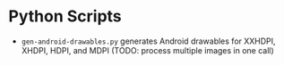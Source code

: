Python Scripts
=================

 * `gen-android-drawables.py` generates Android drawables for XXHDPI, XHDPI, HDPI, and MDPI (TODO: process multiple images in one call)


